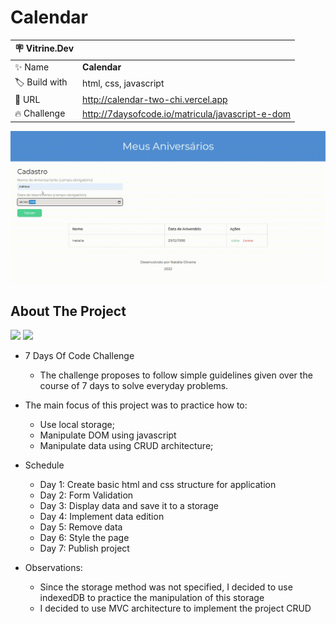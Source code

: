# Calendar

| :placard: Vitrine.Dev |     |
| -------------  | --- |
| :sparkles: Name        | **Calendar**
| :label: Build with | html, css, javascript
| :rocket: URL         | http://calendar-two-chi.vercel.app
| :fire: Challenge     | http://7daysofcode.io/matricula/javascript-e-dom

<!-- Inserir imagem com a #vitrinedev ao final do link -->
![](calendar.gif#vitrinedev)

## About The Project
<img src="http://img.shields.io/static/v1?label=Development&message=Finished&color=GREEN&style=for-the-badge"/>
<img src="http://img.shields.io/static/v1?label=CODE%20REVIEW&message=Not%20Started&color=red&style=for-the-badge"/>

* 7 Days Of Code Challenge
  * The challenge proposes to follow simple guidelines given over the course of 7 days to solve everyday problems. 
 
* The main focus of this project was to practice how to:
  * Use local storage;
  * Manipulate DOM using javascript
  * Manipulate data using CRUD architecture;

- Schedule
  - Day 1: Create basic html and css structure for application
  - Day 2: Form Validation
  - Day 3: Display data and save it to a storage
  - Day 4: Implement data edition
  - Day 5: Remove data
  - Day 6: Style the page
  - Day 7: Publish project

- Observations:
  - Since the storage method was not specified, I decided to use indexedDB to practice the manipulation of this storage
  - I decided to use MVC architecture to implement the project CRUD
